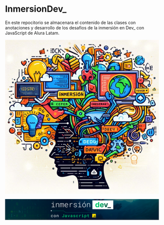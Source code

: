 # InmersionDev_
En este repocitorio se almacenara el contenido de las clases con anotaciones y desarrollo de los desafios de la inmersión en Dev_ con JavaScript de Alura Latam.

![Dev_web_JS](./img/image-2.png)

![InmersionDev_JS](./img/image-1.png)